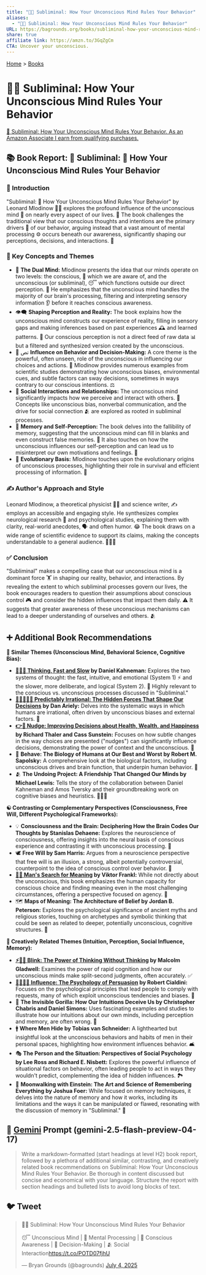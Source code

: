```yaml
---
title: "🤫🧠 Subliminal: How Your Unconscious Mind Rules Your Behavior"
aliases:
  - "🤫🧠 Subliminal: How Your Unconscious Mind Rules Your Behavior"
URL: https://bagrounds.org/books/subliminal-how-your-unconscious-mind-rules-your-behavior
share: true
affiliate link: https://amzn.to/3GqZgCm
CTA: Uncover your unconscious.
---
```

[Home](../index.md) > [Books](./index.md)  
# 🤫🧠 Subliminal: How Your Unconscious Mind Rules Your Behavior  
[🛒 Subliminal: How Your Unconscious Mind Rules Your Behavior. As an Amazon Associate I earn from qualifying purchases.](https://amzn.to/3GqZgCm)  
  
## 📚 Book Report: 🧠 Subliminal: 🤔 How Your Unconscious Mind Rules Your Behavior  
  
### 📌 Introduction  
  
"Subliminal: 🤔 How Your Unconscious Mind Rules Your Behavior" by Leonard Mlodinow 👨‍🔬 explores the profound influence of the unconscious mind 🤯 on nearly every aspect of our lives. 📖 The book challenges the traditional view that our conscious thoughts and intentions are the primary drivers 🚗 of our behavior, arguing instead that a vast amount of mental processing ⚙️ occurs beneath our awareness, significantly shaping our perceptions, decisions, and interactions. 🤝  
  
### 🔑 Key Concepts and Themes  
  
* 🧠 **The Dual Mind:** Mlodinow presents the idea that our minds operate on two levels: the conscious, 👀 which we are aware of, and the unconscious (or subliminal), 😴 which functions outside our direct perception. 🧠 He emphasizes that the unconscious mind handles the majority of our brain's processing, filtering and interpreting sensory information 👂 before it reaches conscious awareness.  
* 👁️‍🗨️ **Shaping Perception and Reality:** The book explains how the unconscious mind constructs our experience of reality, filling in sensory gaps and making inferences based on past experiences 🕰️ and learned patterns. 🧩 Our conscious perception is not a direct feed of raw data 📊 but a filtered and synthesized version created by the unconscious.  
* 🧑‍ تص **Influence on Behavior and Decision-Making:** A core theme is the powerful, often unseen, role of the unconscious in influencing our choices and actions. 🎯 Mlodinow provides numerous examples from scientific studies demonstrating how unconscious biases, environmental cues, and subtle factors can sway decisions, sometimes in ways contrary to our conscious intentions. ⚖️  
* 🤝 **Social Interactions and Relationships:** The unconscious mind significantly impacts how we perceive and interact with others. 🥰 Concepts like unconscious bias, nonverbal communication, and the drive for social connection 🫂 are explored as rooted in subliminal processes.  
* 💾 **Memory and Self-Perception:** The book delves into the fallibility of memory, suggesting that the unconscious mind can fill in blanks and even construct false memories. 🤥 It also touches on how the unconscious influences our self-perception and can lead us to misinterpret our own motivations and feelings. 🤔  
* 🧬 **Evolutionary Basis:** Mlodinow touches upon the evolutionary origins of unconscious processes, highlighting their role in survival and efficient processing of information. 🐒  
  
### ✍️ Author's Approach and Style  
  
Leonard Mlodinow, a theoretical physicist 👨‍🔬 and science writer, ✍️ employs an accessible and engaging style. He synthesizes complex neurological research 🧠 and psychological studies, explaining them with clarity, real-world anecdotes, 🗣️ and often humor. 😂 The book draws on a wide range of scientific evidence to support its claims, making the concepts understandable to a general audience. 🧑‍🤝‍🧑  
  
### ✅ Conclusion  
  
"Subliminal" makes a compelling case that our unconscious mind is a dominant force 🏋️ in shaping our reality, behavior, and interactions. By revealing the extent to which subliminal processes govern our lives, the book encourages readers to question their assumptions about conscious control 🎮 and consider the hidden influences that impact them daily. ⚠️ It suggests that greater awareness of these unconscious mechanisms can lead to a deeper understanding of ourselves and others. 🫂  
  
## ➕ Additional Book Recommendations  
  
**🤝 Similar Themes (Unconscious Mind, Behavioral Science, Cognitive Bias):**  
  
* **[🤔🐇🐢 Thinking, Fast and Slow](./thinking-fast-and-slow.md) by Daniel Kahneman:** Explores the two systems of thought: the fast, intuitive, and emotional (System 1) ⚡ and the slower, more deliberate, and logical (System 2). 🐢 Highly relevant to the conscious vs. unconscious processes discussed in "Subliminal."  
* **[🔮🤷🏼‍♀️🤪 Predictably Irrational: The Hidden Forces That Shape Our Decisions](./predictably-irrational.md) by Dan Ariely:** Delves into the systematic ways in which humans are irrational, often driven by unconscious biases and external factors. 🤔  
* **[👉🤏 Nudge: Improving Decisions about Health, Wealth, and Happiness](./nudge.md) by Richard Thaler and Cass Sunstein:** Focuses on how subtle changes in the way choices are presented ("nudges") can significantly influence decisions, demonstrating the power of context and the unconscious. 🎯  
* 🐒 **Behave: The Biology of Humans at Our Best and Worst by Robert M. Sapolsky:** A comprehensive look at the biological factors, including unconscious drives and brain function, that underpin human behavior. 🧬  
* 🫂 **The Undoing Project: A Friendship That Changed Our Minds by Michael Lewis:** Tells the story of the collaboration between Daniel Kahneman and Amos Tversky and their groundbreaking work on cognitive biases and heuristics. 🧑‍🤝‍🧑  
  
**☯️ Contrasting or Complementary Perspectives (Consciousness, Free Will, Different Psychological Frameworks):**  
  
* 💡 **Consciousness and the Brain: Deciphering How the Brain Codes Our Thoughts by Stanislas Dehaene:** Explores the neuroscience of consciousness, offering insights into the neural basis of conscious experience and contrasting it with unconscious processing. 🧠  
* 🕊️ **Free Will by Sam Harris:** Argues from a neuroscience perspective that free will is an illusion, a strong, albeit potentially controversial, counterpoint to the idea of conscious control over behavior. 🧠  
* **[🔦💡 Man's Search for Meaning](./mans-search-for-meaning.md) by Viktor Frankl:** While not directly about the unconscious, this book emphasizes the human capacity for conscious choice and finding meaning even in the most challenging circumstances, offering a perspective focused on agency. 🌟  
* 🗺️ **Maps of Meaning: The Architecture of Belief by Jordan B. Peterson:** Explores the psychological significance of ancient myths and religious stories, touching on archetypes and symbolic thinking that could be seen as related to deeper, potentially unconscious, cognitive structures. 🔱  
  
**🎨 Creatively Related Themes (Intuition, Perception, Social Influence, Memory):**  
  
* **[⚡🚫💭 Blink: The Power of Thinking Without Thinking](./blink-the-power-of-thinking-without-thinking.md) by Malcolm Gladwell:** Examines the power of rapid cognition and how our unconscious minds make split-second judgments, often accurately. ✅  
* **[🍃🧠🤝🏼 Influence: The Psychology of Persuasion](./influence.md) by Robert Cialdini:** Focuses on the psychological principles that lead people to comply with requests, many of which exploit unconscious tendencies and biases. 🤖  
* 🙈 **The Invisible Gorilla: How Our Intuitions Deceive Us by Christopher Chabris and Daniel Simons:** Uses fascinating examples and studies to illustrate how our intuitions about our own minds, including perception and memory, are often wrong. 🙉  
* 🚹 **Where Men Hide by Tobias van Schneider:** A lighthearted but insightful look at the unconscious behaviors and habits of men in their personal spaces, highlighting how environment influences behavior. 🛋️  
* 🎭 **The Person and the Situation: Perspectives of Social Psychology by Lee Ross and Richard E. Nisbett:** Explores the powerful influence of situational factors on behavior, often leading people to act in ways they wouldn't predict, complementing the idea of hidden influences. 🏞️  
* 🧠 **Moonwalking with Einstein: The Art and Science of Remembering Everything by Joshua Foer:** While focused on memory techniques, it delves into the nature of memory and how it works, including its limitations and the ways it can be manipulated or flawed, resonating with the discussion of memory in "Subliminal." 💾  
  
## 💬 [Gemini](../software/gemini.md) Prompt (gemini-2.5-flash-preview-04-17)  
> Write a markdown-formatted (start headings at level H2) book report, followed by a plethora of additional similar, contrasting, and creatively related book recommendations on Subliminal: How Your Unconscious Mind Rules Your Behavior. Be thorough in content discussed but concise and economical with your language. Structure the report with section headings and bulleted lists to avoid long blocks of text.  
  
## 🐦 Tweet  
<blockquote class="twitter-tweet" data-theme="dark"><p lang="en" dir="ltr">🤫🧠 Subliminal: How Your Unconscious Mind Rules Your Behavior<br><br>😴 Unconscious Mind | 🧠 Mental Processing | 👀 Conscious Awareness | 🚦 Decision-Making | 🫂 Social Interaction<a href="https://t.co/POTD07fjhU">https://t.co/POTD07fjhU</a></p>&mdash; Bryan Grounds (@bagrounds) <a href="https://twitter.com/bagrounds/status/1941033611362447497?ref_src=twsrc%5Etfw">July 4, 2025</a></blockquote> <script async src="https://platform.twitter.com/widgets.js" charset="utf-8"></script>